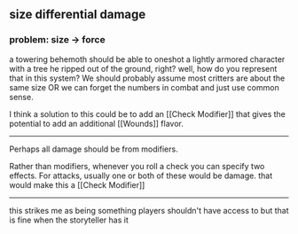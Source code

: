 
## size differential damage
### problem: size -> force
a towering behemoth should be able to oneshot a lightly armored character with a tree he ripped out of the ground, right? well, how do you represent that in this system? We should probably assume most critters are about the same size OR we can forget the numbers in combat and just use common sense.

I think a solution to this could be to add an [[Check Modifier]] that gives the potential to add an additional [[Wounds]] flavor.

---

Perhaps all damage should be from modifiers.

Rather than modifiers, whenever you roll a check you can specify two effects. For attacks, usually one or both of these would be damage. that would make this a [[Check Modifier]]

--- 

this strikes me as being something players shouldn't have access to but that is fine when the storyteller has it